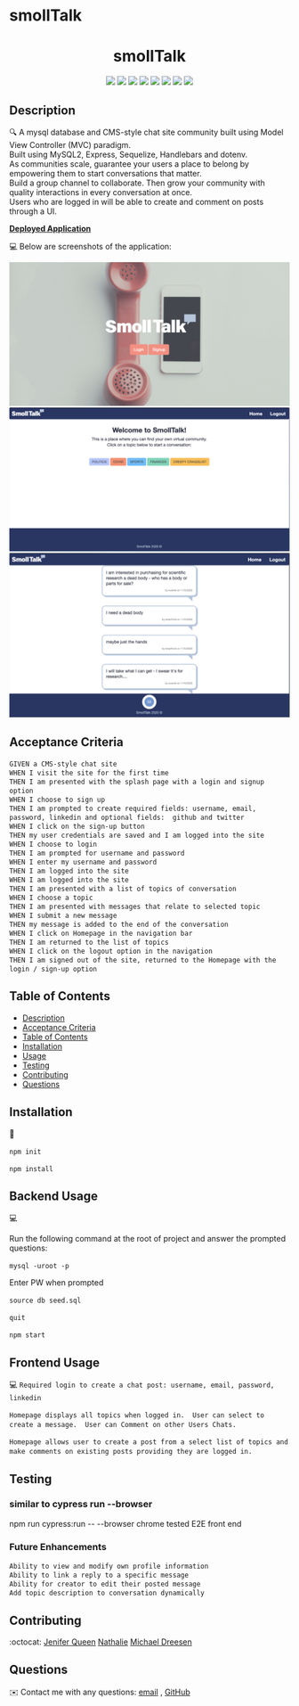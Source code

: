 # smollTalk
<h1 align="center">smollTalk</h1>
  
<p align="center">
    <img src="https://img.shields.io/badge/javascript-yellow" />
    <img src="https://img.shields.io/badge/express-orange" />
    <img src="https://img.shields.io/badge/sequelize-purple"  />
    <img src="https://img.shields.io/badge/handlebars-red"  />
    <img src="https://img.shields.io/badge/mySQL-blue"  />
    <img src="https://img.shields.io/badge/dotenv-green" />
    <img src="https://img.shields.io/badge/cypress-pink.svg" />
    <img src="https://img.shields.io/badge/license-MIT-black.svg" />
</p>
   
## Description

🔍 A mysql database and CMS-style chat site community built using Model View Controller (MVC) paradigm. 
  <br>Built using MySQL2, Express, Sequelize, Handlebars and dotenv. <br>
   As communities scale, guarantee your users a place to belong by empowering them to start conversations that matter. <br>
   Build a group channel to collaborate. Then grow your community with quality interactions in every conversation at once.<br>
   Users who are logged in will be able to create and comment on posts through a UI.

**[Deployed Application](https://limitless-shelf-64509.herokuapp.com/)**
  
💻 Below are screenshots of the application:
  
![create sign up: smollTalk](./public/images/create_acct.png)
![homepage: smollTalk](./public/images/homepage.png)
![conversation: smollTalk](./public/images/conversation.png)



## Acceptance Criteria

```
GIVEN a CMS-style chat site
WHEN I visit the site for the first time 
THEN I am presented with the splash page with a login and signup option
WHEN I choose to sign up 
THEN I am prompted to create required fields: username, email, password, linkedin and optional fields:  github and twitter
WHEN I click on the sign-up button
THEN my user credentials are saved and I am logged into the site
WHEN I choose to login 
THEN I am prompted for username and password
WHEN I enter my username and password
THEN I am logged into the site
WHEN I am logged into the site 
THEN I am presented with a list of topics of conversation 
WHEN I choose a topic
THEN I am presented with messages that relate to selected topic
WHEN I submit a new message 
THEN my message is added to the end of the conversation
WHEN I click on Homepage in the navigation bar 
THEN I am returned to the list of topics
WHEN I click on the logout option in the navigation
THEN I am signed out of the site, returned to the Homepage with the login / sign-up option
```
   
## Table of Contents
- [Description](#description)
- [Acceptance Criteria](#acceptance-criteria)
- [Table of Contents](#table-of-contents)
- [Installation](#installation)
- [Usage](#usage)
- [Testing](#testing)
- [Contributing](#contributing)
- [Questions](#questions)

## Installation
💾   
  
`npm init`

`npm install`
  
## Backend Usage
💻   
  
Run the following command at the root of  project and answer the prompted questions:

`mysql -uroot -p`

Enter PW when prompted

`source db seed.sql`

`quit`

`npm start`

## Frontend Usage
💻 
`Required login to create a chat post: username, email, password, linkedin`

`Homepage displays all topics when logged in.  User can select to create a message.  User can Comment on other Users Chats. `

`Homepage allows user to create a post from a select list of topics and make comments on existing posts providing they are logged in.`

## Testing

### similar to cypress run --browser <name>
npm run cypress:run -- --browser chrome
tested E2E front end 

### Future Enhancements
```
Ability to view and modify own profile information
Ability to link a reply to a specific message
Ability for creator to edit their posted message 
Add topic description to conversation dynamically 

```

## Contributing
:octocat: [Jenifer Queen](https://queen-stack.github.io/Challeng2/)
[Nathalie](https://github.com/natswatch)
[Michael Dreesen](https://github.com/mdreesen)

## Questions
✉️ Contact me with any questions: [email](mailto:jenf_queen@yahoo.com) , [GitHub](https://github.com/queen-stack)<br/>


